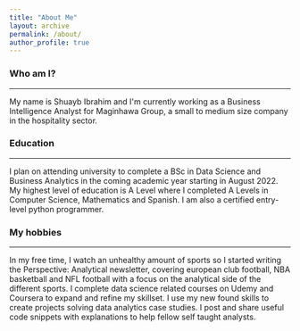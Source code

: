 ```yaml
---
title: "About Me"
layout: archive
permalink: /about/
author_profile: true
---
```

### Who am I?
<hr>
My name is Shuayb Ibrahim and I'm currently working as a Business Intelligence Analyst for Maginhawa Group, a small to medium size company in the hospitality sector. 

### Education
<hr>
I plan on attending university to complete a BSc in Data Science and Business Analytics in the coming academic year starting in August 2022. My highest level of education is A Level where I completed A Levels in Computer Science, Mathematics and Spanish. I am also a certified entry-level python programmer.

### My hobbies
<hr>
In my free time, I watch an unhealthy amount of sports so I started writing the Perspective: Analytical newsletter, covering european club football, NBA basketball and NFL football with a focus on the analytical side of the different sports. I complete data science related courses on Udemy and Coursera to expand and refine my skillset. I use my new found skills to create projects solving data analytics case studies. I post and share useful code snippets with explanations to help fellow self taught analysts. 
  



